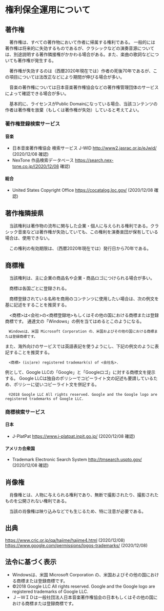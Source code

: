 # 権利保全運用について

## 著作権
　著作権は、すべての著作物において作者に帰属する権利である。
一般的には著作権は将来的に失効するものであるが、クラシックなどの演奏音源については、別途説明する著作隣接権がかかわる場合がある。また、楽曲の歌詞などについても著作権が発生する。

　著作権が失効するのは（西暦2020年現在では）作者の死後70年であるが、この項目については法改正などにより期間が伸びる場合が多い。

　音楽の著作権については日本音楽著作権協会などの著作権管理団体のサービスによって確認できる場合が多い。

　基本的に、ライセンスがPublic Domainになっている場合、当該コンテンツの作者は著作権を放棄（もしくは著作権が失効）していると考えてよい。

### 著作権登録検索サービス

#### 音楽
- 日本音楽著作権協会 検索サービス J-WID http://www2.jasrac.or.jp/eJwid/ (2020/12/08 確認)
- NexTone 作品検索データベース https://search.nex-tone.co.jp/(2020/12/08 確認)

#### 総合
- United States Copyright Office  https://cocatalog.loc.gov/ (2020/12/08 確認)

## 著作権隣接県
　当該権利は著作物の流布に関与した企業・個人に与えられる権利である。クラシック音楽などは著作権が失効していても、この権利を演奏楽団が保有している場合は、使用できない。

　この権利の有効期限は、（西暦2020年現在では）発行日から70年である。

## 商標権
　当該権利は、主に企業の商品名や企業・商品ロゴにつけられる場合が多い。

　商標は各国ごとに登録される。

　商標登録されている名称を商用のコンテンツに使用したい場合は、次の例文を基に記述をすることを推奨する。

　<商標>は<会社>の<商標登録地>もしくはその他の国における商標または登録商標です。
通達文の「Windows」の例を当てはめるとこのようになる。
```
　Windowsは、米国 Microsoft Corporation の、米国およびその他の国における商標または登録商標です。
```
また、海外向けのサービスでは英語表記を使うようにし、下記の例文のように表記することを推奨する。
```
　<商標> (is|are) registered trademark(s) of <会社名>.
```

例として、Google LLCの「Google」と「Googleロゴ」に対する商標文を提示する。
Google LLCは独自のポリシーでコピーライト文の記述も要請しているため、ポリシーに従いコピーライト文を併記する。
```
　©2018 Google LLC All rights reserved. Google and the Google logo are registered trademarks of Google LLC.
```

### 商標検索サービス

#### 日本
- J-PlatPat https://www.j-platpat.inpit.go.jp/ (2020/12/08 確認)

#### アメリカ合衆国
- Trademark Electronic Search System http://tmsearch.uspto.gov/ (2020/12/08 確認)　

## 肖像権
　肖像権とは、人物に与えられる権利であり、無断で撮影されたり、撮影されたものを公開されない権利である。

　当該の肖像権は映り込みなどでも生じるため、特に注意が必要である。

## 出典
https://www.cric.or.jp/qa/hajime/hajime4.html (2020/12/08)
https://www.google.com/permissions/logos-trademarks/ (2020/12/08)

## 法令に基づく表示
- Windowsは、米国 Microsoft Corporation の、米国およびその他の国における商標または登録商標です。
- ©2018 Google LLC All rights reserved. Google and the Google logo are registered trademarks of Google LLC.
- Ｊ－ＷＩＤは一般社団法人日本音楽著作権協会の日本もしくはその他の国における商標または登録商標です。